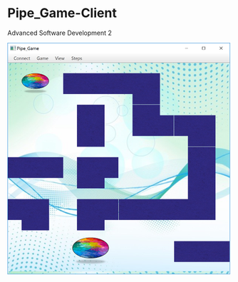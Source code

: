 # Pipe_Game-Client
Advanced Software Development 2

<img src="https://github.com/meitarc/Pipe_Game-Client/blob/master/%E2%80%8F%E2%80%8Fpipe-game.PNG" width="500">
